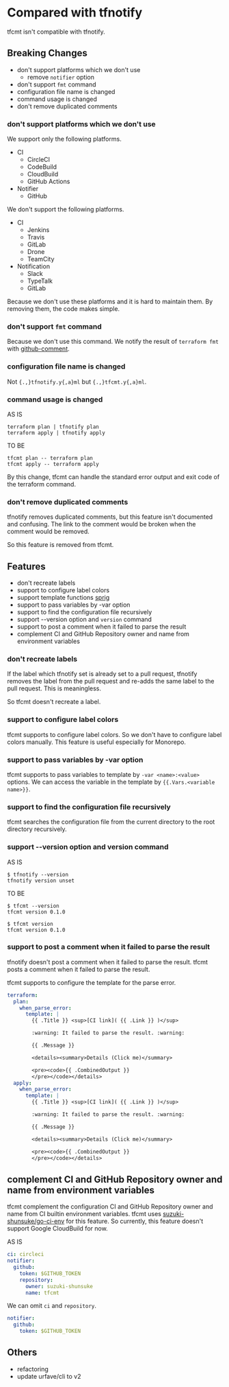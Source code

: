 # Compared with tfnotify

tfcmt isn't compatible with tfnotify.

## Breaking Changes

* don't support platforms which we don't use
  * remove `notifier` option
* don't support `fmt` command
* configuration file name is changed
* command usage is changed
* don't remove duplicated comments

### don't support platforms which we don't use

We support only the following platforms.

* CI
  * CircleCI
  * CodeBuild
  * CloudBuild
  * GitHub Actions
* Notifier
  * GitHub

We don't support the following platforms.

* CI
  * Jenkins
  * Travis
  * GitLab
  * Drone
  * TeamCity
* Notification
  * Slack
  * TypeTalk
  * GitLab

Because we don't use these platforms and it is hard to maintain them.
By removing them, the code makes simple.

### don't support `fmt` command

Because we don't use this command.
We notify the result of `terraform fmt` with [github-comment](https://github.com/suzuki-shunsuke/github-comment).

### configuration file name is changed

Not `{.,}tfnotify.y{,a}ml` but `{.,}tfcmt.y{,a}ml`.

### command usage is changed

AS IS

```
terraform plan | tfnotify plan
terraform apply | tfnotify apply
```

TO BE

```
tfcmt plan -- terraform plan
tfcmt apply -- terraform apply
```

By this change, tfcmt can handle the standard error output and exit code of the terraform command.

### don't remove duplicated comments

tfnotify removes duplicated comments, but this feature isn't documented and confusing.
The link to the comment would be broken when the comment would be removed.

So this feature is removed from tfcmt.

## Features

* don't recreate labels
* support to configure label colors
* support template functions [sprig](http://masterminds.github.io/sprig/)
* support to pass variables by -var option
* support to find the configuration file recursively
* support --version option and `version` command
* support to post a comment when it failed to parse the result
* complement CI and GitHub Repository owner and name from environment variables

### don't recreate labels

If the label which tfnotify set is already set to a pull request, tfnotify removes the label from the pull request and re-adds the same label to the pull request.
This is meaningless.

So tfcmt doesn't recreate a label.

### support to configure label colors

tfcmt supports to configure label colors.
So we don't have to configure label colors manually.
This feature is useful especially for Monorepo.

### support to pass variables by -var option

tfcmt supports to pass variables to template by `-var <name>:<value>` options.
We can access the variable in the template by `{{.Vars.<variable name>}}`.

### support to find the configuration file recursively

tfcmt searches the configuration file from the current directory to the root directory recursively.

### support --version option and version command

AS IS

```
$ tfnotify --version
tfnotify version unset
```

TO BE

```
$ tfcmt --version
tfcmt version 0.1.0

$ tfcmt version
tfcmt version 0.1.0
```

### support to post a comment when it failed to parse the result

tfnotify doesn't post a comment when it failed to parse the result.
tfcmt posts a comment when it failed to parse the result.

tfcmt supports to configure the template for the parse error.

```yaml
terraform:
  plan:
    when_parse_error:
      template: |
        {{ .Title }} <sup>[CI link]( {{ .Link }} )</sup>

        :warning: It failed to parse the result. :warning:

        {{ .Message }}

        <details><summary>Details (Click me)</summary>

        <pre><code>{{ .CombinedOutput }}
        </pre></code></details>
  apply:
    when_parse_error:
      template: |
        {{ .Title }} <sup>[CI link]( {{ .Link }} )</sup>

        :warning: It failed to parse the result. :warning:

        {{ .Message }}

        <details><summary>Details (Click me)</summary>

        <pre><code>{{ .CombinedOutput }}
        </pre></code></details>
```

## complement CI and GitHub Repository owner and name from environment variables

tfcmt complement the configuration CI and GitHub Repository owner and name from CI builtin environment variables.
tfcmt uses [suzuki-shunsuke/go-ci-env](https://github.com/suzuki-shunsuke/go-ci-env) for this feature.
So currently, this feature doesn't support Google CloudBuild for now.

AS IS

```yaml
ci: circleci
notifier:
  github:
    token: $GITHUB_TOKEN
    repository:
      owner: suzuki-shunsuke
      name: tfcmt
```

We can omit `ci` and `repository`.

```yaml
notifier:
  github:
    token: $GITHUB_TOKEN
```

## Others

* refactoring
* update urfave/cli to v2
